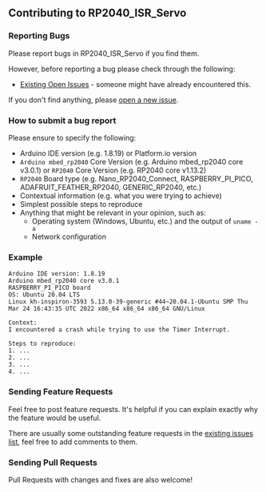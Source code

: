 ## Contributing to RP2040_ISR_Servo

### Reporting Bugs

Please report bugs in RP2040_ISR_Servo if you find them.

However, before reporting a bug please check through the following:

* [Existing Open Issues](https://github.com/khoih-prog/RP2040_ISR_Servo/issues) - someone might have already encountered this.

If you don't find anything, please [open a new issue](https://github.com/khoih-prog/RP2040_ISR_Servo/issues/new).

### How to submit a bug report

Please ensure to specify the following:

* Arduino IDE version (e.g. 1.8.19) or Platform.io version
* `Arduino mbed_rp2040` Core Version (e.g. Arduino mbed_rp2040 core v3.0.1) or `RP2040` Core Version (e.g. RP2040 core v1.13.2)
* `RP2040` Board type (e.g. Nano_RP2040_Connect, RASPBERRY_PI_PICO, ADAFRUIT_FEATHER_RP2040, GENERIC_RP2040, etc.)
* Contextual information (e.g. what you were trying to achieve)
* Simplest possible steps to reproduce
* Anything that might be relevant in your opinion, such as:
  * Operating system (Windows, Ubuntu, etc.) and the output of `uname -a`
  * Network configuration


### Example

```
Arduino IDE version: 1.8.19
Arduino mbed_rp2040 core v3.0.1
RASPBERRY_PI_PICO board
OS: Ubuntu 20.04 LTS
Linux kh-inspiron-3593 5.13.0-39-generic #44~20.04.1-Ubuntu SMP Thu Mar 24 16:43:35 UTC 2022 x86_64 x86_64 x86_64 GNU/Linux

Context:
I encountered a crash while trying to use the Timer Interrupt.

Steps to reproduce:
1. ...
2. ...
3. ...
4. ...
```

### Sending Feature Requests

Feel free to post feature requests. It's helpful if you can explain exactly why the feature would be useful.

There are usually some outstanding feature requests in the [existing issues list](https://github.com/khoih-prog/RP2040_ISR_Servo/issues?q=is%3Aopen+is%3Aissue+label%3Aenhancement), feel free to add comments to them.

### Sending Pull Requests

Pull Requests with changes and fixes are also welcome!

